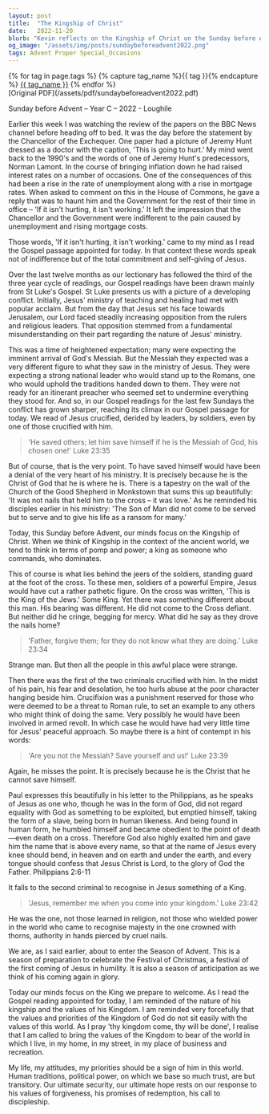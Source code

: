 ```yaml
---
layout: post
title:  "The Kingship of Christ"
date:   2022-11-20
blurb: "Kevin reflects on the Kingship of Christ on the Sunday before Advent, contrasting worldly expectations of power with the humility and self-giving love of Jesus. He draws from the Gospel and the example of Jesus' crucifixion to illustrate the nature of true kingship. The sermon calls us to embody the values of Christ's kingdom in our daily lives, embracing forgiveness, redemption, and discipleship."
og_image: "/assets/img/posts/sundaybeforeadvent2022.png"
tags: Advent Proper Special_Occasions
---    
```

<div class="tag-pills">
  {% for tag in page.tags %}
    {% capture tag_name %}{{ tag }}{% endcapture %}
    <a href="{{ site.baseurl }}/tag/{{ tag_name | slugify }}" class="tag-pill">{{ tag_name }}</a>
  {% endfor %}
</div>
[Original PDF](/assets/pdf/sundaybeforeadvent2022.pdf)

Sunday before Advent – Year C – 2022 - Loughile

Earlier this week I was watching the review of the papers on the BBC News channel before heading off to bed. It was the day before the statement by the Chancellor of the Exchequer. One paper had a picture of Jeremy Hunt dressed as a doctor with the caption, 'This is going to hurt.' My mind went back to the 1990's and the words of one of Jeremy Hunt's predecessors, Norman Lamont. In the course of bringing inflation down he had raised interest rates on a number of occasions. One of the consequences of this had been a rise in the rate of unemployment along with a rise in mortgage rates. When asked to comment on this in the House of Commons, he gave a reply that was to haunt him and the Government for the rest of their time in office – 'If it isn't hurting, it isn't working.' It left the impression that the Chancellor and the Government were indifferent to the pain caused by unemployment and rising mortgage costs.

Those words, 'If it isn't hurting, it isn't working.' came to my mind as I read the Gospel passage appointed for today. In that context these words speak not of indifference but of the total commitment and self-giving of Jesus.

Over the last twelve months as our lectionary has followed the third of the three year cycle of readings, our Gospel readings have been drawn mainly from St Luke's Gospel. St Luke presents us with a picture of a developing conflict. Initially, Jesus' ministry of teaching and healing had met with popular acclaim. But from the day that Jesus set his face towards Jerusalem, our Lord faced steadily increasing opposition from the rulers and religious leaders. That opposition stemmed from a fundamental misunderstanding on their part regarding the nature of Jesus' ministry.

This was a time of heightened expectation; many were expecting the imminent arrival of God's Messiah. But the Messiah they expected was a very different figure to what they saw in the ministry of Jesus. They were expecting a strong national leader who would stand up to the Romans, one who would uphold the traditions handed down to them. They were not ready for an itinerant preacher who seemed set to undermine everything they stood for. And so, in our Gospel readings for the last few Sundays the conflict has grown sharper, reaching its climax in our Gospel passage for today. We read of Jesus crucified, derided by leaders, by soldiers, even by one of those crucified with him.

> 'He saved others; let him save himself if he is the Messiah of God, his chosen one!' Luke 23:35

But of course, that is the very point. To have saved himself would have been a denial of the very heart of his ministry. It is precisely because he is the Christ of God that he is where he is. There is a tapestry on the wall of the Church of the Good Shepherd in Monkstown that sums this up beautifully: 'It was not nails that held him to the cross – it was love.' As he reminded his disciples earlier in his ministry: 'The Son of Man did not come to be served but to serve and to give his life as a ransom for many.'

Today, this Sunday before Advent, our minds focus on the Kingship of Christ. When we think of Kingship in the context of the ancient world, we tend to think in terms of pomp and power; a king as someone who commands, who dominates.

This of course is what lies behind the jeers of the soldiers, standing guard at the foot of the cross. To these men, soldiers of a powerful Empire, Jesus would have cut a rather pathetic figure. On the cross was written, 'This is the King of the Jews.' Some King. Yet there was something different about this man. His bearing was different. He did not come to the Cross defiant. But neither did he cringe, begging for mercy. What did he say as they drove the nails home?

> 'Father, forgive them; for they do not know what they are doing.' Luke 23:34

Strange man. But then all the people in this awful place were strange.

Then there was the first of the two criminals crucified with him. In the midst of his pain, his fear and desolation, he too hurls abuse at the poor character hanging beside him. Crucifixion was a punishment reserved for those who were deemed to be a threat to Roman rule, to set an example to any others who might think of doing the same. Very possibly he would have been involved in armed revolt. In which case he would have had very little time for Jesus' peaceful approach. So maybe there is a hint of contempt in his words:

> 'Are you not the Messiah? Save yourself and us!' Luke 23:39

Again, he misses the point. It is precisely because he is the Christ that he cannot save himself.

Paul expresses this beautifully in his letter to the Philippians, as he speaks of Jesus as one who, though he was in the form of God, did not regard equality with God as something to be exploited, but emptied himself, taking the form of a slave, being born in human likeness. And being found in human form, he humbled himself and became obedient to the point of death—even death on a cross. Therefore God also highly exalted him and gave him the name that is above every name, so that at the name of Jesus every knee should bend, in heaven and on earth and under the earth, and every tongue should confess that Jesus Christ is Lord, to the glory of God the Father. Philippians 2:6-11

It falls to the second criminal to recognise in Jesus something of a King.

> 'Jesus, remember me when you come into your kingdom.' Luke 23:42

He was the one, not those learned in religion, not those who wielded power in the world who came to recognise majesty in the one crowned with thorns, authority in hands pierced by cruel nails.

We are, as I said earlier, about to enter the Season of Advent. This is a season of preparation to celebrate the Festival of Christmas, a festival of the first coming of Jesus in humility. It is also a season of anticipation as we think of his coming again in glory.

Today our minds focus on the King we prepare to welcome. As I read the Gospel reading appointed for today, I am reminded of the nature of his kingship and the values of his Kingdom. I am reminded very forcefully that the values and priorities of the Kingdom of God do not sit easily with the values of this world. As I pray 'thy kingdom come, thy will be done', I realise that I am called to bring the values of the Kingdom to bear of the world in which I live, in my home, in my street, in my place of business and recreation.

My life, my attitudes, my priorities should be a sign of him in this world. Human traditions, political power, on which we base so much trust, are but transitory. Our ultimate security, our ultimate hope rests on our response to his values of forgiveness, his promises of redemption, his call to discipleship.
